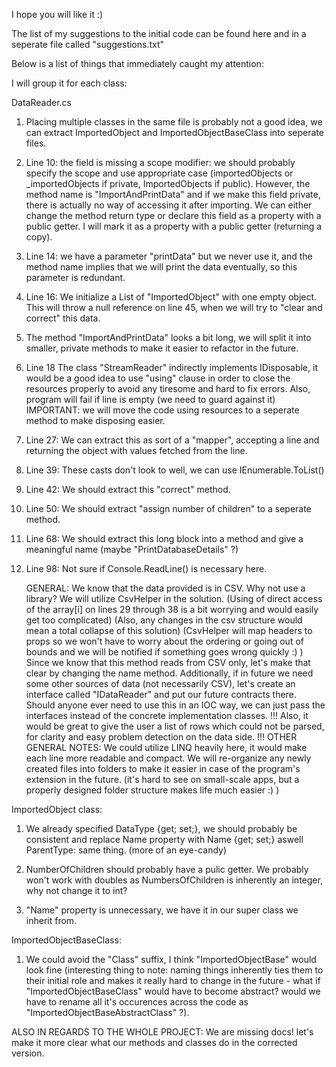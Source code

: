 I hope you will like it :) 


The list of my suggestions to the initial code can be found here and in a seperate file called "suggestions.txt"


Below is a list of things that immediately caught my attention: 

I will group it for each class:


 DataReader.cs
  1. Placing multiple classes in the same file is probably not a good idea, 
     we can extract ImportedObject and ImportedObjectBaseClass into seperate files.

  2. Line 10: the field is missing a scope modifier: we should probably specify the scope and use
     appropriate case (importedObjects or _importedObjects if private, ImportedObjects if public).
     However, the method name is "ImportAndPrintData" and if we make this field private, there is actually
     no way of accessing it after importing. We can either change the method return type or declare this field
     as a property with a public getter. I will mark it as a property with a public getter (returning a copy).
 
  3. Line 14: we have a parameter "printData" but we never use it, and the method name implies that we will print the data
     eventually, so this parameter is redundant.

  4. Line 16: We initialize a List of "ImportedObject" with one empty object. This will throw a null reference on 
     line 45, when we will try to "clear and correct" this data. 

  5. The method "ImportAndPrintData" looks a bit long, we will split it into smaller, private methods to make it
     easier to refactor in the future. 

  6. Line 18 The class "StreamReader" indirectly implements IDisposable, it would be a good idea to use "using" clause in order
     to close the resources properly to avoid any tiresome and hard to fix errors.
     Also, program will fail if line is empty (we need to guard against it)
     IMPORTANT: we will move the code using resources to a seperate method to make disposing easier.

  8. Line 27: We can extract this as sort of a "mapper", accepting a line and returning the object with values fetched from the line.

  9. Line 39: These casts don't look to well, we can use IEnumerable<ImportedObjects>.ToList()

  10. Line 42: We should extract this "correct" method.

  10. Line 50: We should extract "assign number of children" to a seperate method.

  11. Line 68: We should extract this long block into a method and give a meaningful name (maybe "PrintDatabaseDetails" ?)

  12. Line 98: Not sure if Console.ReadLine() is necessary here.

      GENERAL: We know that the data provided is in CSV. Why not use a library? We will utilize CsvHelper in the solution.
	(Using of direct access of the array[i] on lines 29 through 38 is a bit worrying and would easily get too complicated)
	(Also, any changes in the csv structure would mean a total collapse of this solution)
	(CsvHelper will map headers to props so we won't have to worry about the ordering or going out of bounds and we will be notified if something goes wrong quickly :) )
	  Since we know that this method reads from CSV only, let's make that clear by changing the name method.
	Additionally, if in future we need some other sources of data (not necessarily CSV), let's create an interface called "IDataReader" and 
	put our future contracts there. 
	Should anyone ever need to use this in an IOC way, we can just pass the interfaces instead of the concrete implementation classes.
	!!! Also, it would be great to give the user a list of rows which could not be parsed, for clarity and easy problem detection on the data side. !!! 
      OTHER GENERAL NOTES: 
	We could utilize LINQ heavily here, it would make each line more readable and compact.
	We will re-organize any newly created files into folders to make it easier in case of the program's extension in the future. 
	(it's hard to see on small-scale apps, but a properly designed folder structure makes life much easier :) )

  ImportedObject class:

  1. We already specified DataType {get; set;}, we should probably be consistent and
     replace Name property with Name {get; set;} aswell ParentType: same thing. (more of an eye-candy)
  
  2. NumberOfChildren should probably have a pulic getter.
	We probably won't work with doubles as NumbersOfChildren is inherently an integer, why not change it to int?

  3. "Name" property is unnecessary, we have it in our super class we inherit from.

  ImportedObjectBaseClass: 

  1. We could avoid the "Class" suffix, I think "ImportedObjectBase" would look fine (interesting thing to note: naming things inherently ties them to 
     their initial role and makes it really hard to change in the future - what if "ImportedObjectBaseClass" would have to become abstract? would we have
     to rename all it's occurences across the code as "ImportedObjectBaseAbstractClass" ?).

ALSO IN REGARDS TO THE WHOLE PROJECT: 
We are missing docs! let's make it more clear what our methods and classes do in the corrected version.


